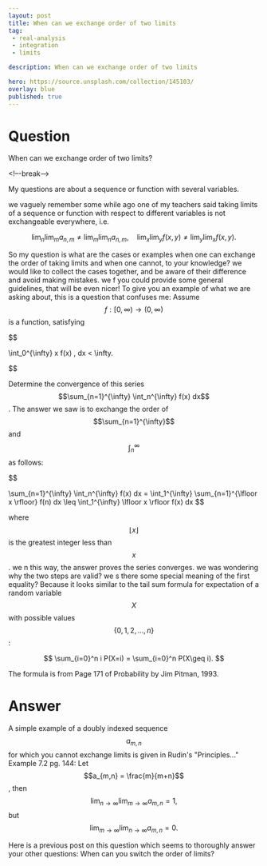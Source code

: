 ```yaml
---
layout: post
title: When can we exchange order of two limits
tag:
 - real-analysis
 - integration
 - limits

description: When can we exchange order of two limits

hero: https://source.unsplash.com/collection/145103/
overlay: blue 
published: true
---
```


# Question 

When can we exchange order of two limits?

<!–-break-–>


My questions are about a sequence or function with several variables. 

we  vaguely remember some while ago one
of my teachers said taking limits of
a sequence or function with respect to
different variables is not
exchangeable everywhere, i.e.

 $$ 
 \lim_n \lim_m a_{n,m} \neq \lim_m \lim_n a_{n,m}, \quad \lim_x \lim_y f(x,y) \neq \lim_y \lim_x f(x,y).
 $$ 

So my
question is what are the cases or
examples when one can exchange the
order of taking limits and when one
cannot, to your knowledge? we  would
like to collect the cases together,
and be aware of their difference and
avoid making mistakes. we f you could
provide some general guidelines, that
will be even nicer!
To give you an example of what we are 
asking about, this is a question that
confuses me: Assume $$f: [0, \infty)
   \rightarrow (0, \infty)$$ is a
function, satisfying 

$$ 

\int_0^{\infty} x f(x) \, dx < \infty.
   
$$
 
 Determine the convergence of this
series $$\sum_{n=1}^{\infty}
   \int_n^{\infty} f(x) dx$$.
The answer we  saw is to exchange the
order of $$\sum_{n=1}^{\infty}$$ and
$$\int_n^{\infty}$$ as follows:

 
$$ 

   \sum_{n=1}^{\infty} \int_n^{\infty}
   f(x) dx
   = \int_1^{\infty} \sum_{n=1}^{\lfloor x \rfloor}  f(n) dx \leq
   \int_1^{\infty} \lfloor x \rfloor 
   f(x) dx 
 $$ 
 
 where $$\lfloor x \rfloor$$
is the greatest integer less than
$$x$$. we n this way, the answer proves the series converges. we  was wondering why the two steps are valid? we s there some special meaning of the first equality? Because it looks similar to the tail sum formula for expectation of a random variable $$X$$ with possible values $$\{ 0,1,2,...,n\}$$: 
 
 $$ 
\sum_{i=0}^n i P(X=i) = \sum_{i=0}^n P(X\geq i).
 $$ 
 
 The formula is from Page 171 of Probability by Jim Pitman, 1993.

# Answer 


A simple example of a doubly indexed sequence $$a_{m,n}$$ for which you cannot exchange limits is given in Rudin's "Principles..." Example 7.2 pg. 144:
Let $$a_{m,n} = \frac{m}{m+n}$$, then 
 $$ 
\lim_{n\rightarrow\infty}\lim_{m\rightarrow\infty}a_{m,n} = 1,
 $$ 
 but 
 $$ 
\lim_{m\rightarrow\infty}\lim_{n\rightarrow\infty}a_{m,n} = 0.
 $$ 

Here is a previous post on this question which seems to thoroughly answer your other questions: When can you switch the order of limits? 

